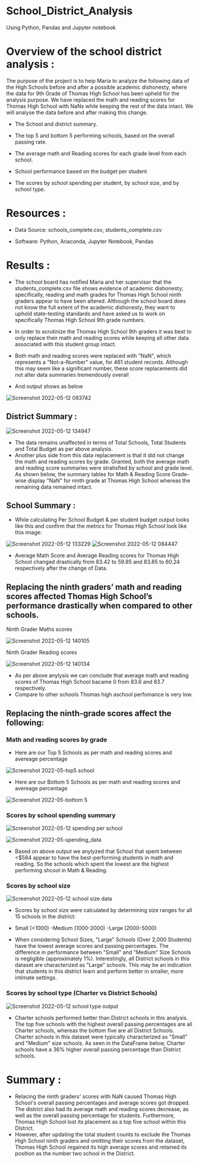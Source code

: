 # School_District_Analysis
Using Python, Pandas and Jupyter notebook

# Overview of the school district analysis :

The purpose of the project is to heip Maria to analyze the following data of the High Schools before and after a possible academic dishonesty, where the data for 9th Grade of Thomas High School has been upheld for the analysis purpose. We have replaced the math and reading scores for Thomas High School with NaNs while keeping the rest of the data intact. We will analyse the data before and after making this change.

- The School and district summary.

- The top 5 and bottom 5 performing schools, based on the overall passing rate.

- The average math and Reading scores for each grade level from each school.

- School performance based on the budget per student

- The scores by school spending per student, by school size, and by school type.

# Resources :

- Data Source: schools_complete.csv, students_complete.csv

- Software: Python, Anaconda, Jupyter Notebook, Pandas

# Results :

- The school board has notified Maria and her supervisor that the students_complete.csv file shows evidence of academic dishonesty; specifically, reading and math grades for Thomas High School ninth graders appear to have been altered. Although the school board does not know the full extent of the academic dishonesty, they want to uphold state-testing standards and have asked us to work on specifically Thomas High School 9th grade numbers.

- In order to scrutinize the Thomas High School 9th graders it was best to only replace their math and reading scores while keeping all other data associated with this student group intact.

- Both math and reading scores were replaced with "NaN", which represents a "Not-a-Number" value, for 461 student records. Although this may seem like a significant number, these score replacements did not alter data summaries tremendously overall
- And output shows as below

![Screenshot 2022-05-12 083742](https://user-images.githubusercontent.com/96400887/168114613-720c7cac-58d3-4876-b31a-48e9f72a03fa.png)

## District Summary :

![Screenshot 2022-05-12 134947](https://user-images.githubusercontent.com/96400887/168165761-733749d9-5351-43dd-bda0-3f243a816185.png)

- The data remains unaffected in terms of Total Schools, Total Students and Total Budget as per above analysis.
- Another plus side from this data replacement is that it did not change the math and reading scores by grade. Granted, both the average math and reading score summaries were stratisfied by school and grade level. As shown below, the summary tables for Math & Reading Score Grade-wise display "NaN" for ninth grade at Thomas High School whereas the remaining data remained intact.


## School Summary :

- While calculating Per School Budget & per student budget output looks like this and confirm that the metrics for Thomas High School look like this image:

![Screenshot 2022-05-12 133229](https://user-images.githubusercontent.com/96400887/168164377-e49d5aa6-46b9-434e-83d8-3a84209b3614.png)
![Screenshot 2022-05-12 084447](https://user-images.githubusercontent.com/96400887/168117503-cd40768c-57c3-4c44-92c1-41e192f88053.png)

- Average Math Score and Average Reading scores for Thomas High School changed drastically from 83.42 to 59.85 and 83.85 to 60.24 respectively after the change of Data.


## Replacing the ninth graders’ math and reading scores affected Thomas High School’s performance drastically when compared to other schools.

Ninth Grader Maths scores

![Screenshot 2022-05-12 140105](https://user-images.githubusercontent.com/96400887/168167479-61743dac-b4e8-4356-b901-e5ee4fd6b1e7.png)

Ninth Grader Reading scores

![Screenshot 2022-05-12 140134](https://user-images.githubusercontent.com/96400887/168167494-037fe760-fc1e-499b-9ac8-4ec9c879bcda.png)


- As per above anylysis we can conclude that average math and reading scores of Thomas High School bacame 0 from 83.6 and 83.7 respectively. 
- Compare to other schools Thomas high aschool perfomance is very low.

## Replacing the ninth-grade scores affect the following:

### Math and reading scores by grade
- Here are our Top 5 Schools as per math and reading scores and avereage percentage 

![Screenshot 2022-05-top5 school](https://user-images.githubusercontent.com/96400887/168186364-fdbf62f5-ea06-44df-8adb-e326228f6458.png)

- Here are our Bottom 5 Schools as per math and reading scores and avereage percentage 

![Screenshot 2022-05-bottom 5](https://user-images.githubusercontent.com/96400887/168186531-d43d33a8-9d7a-43e3-8ea1-5c2f91e2fdef.png)

### Scores by school spending summary

![Screenshot 2022-05-12 spending per school](https://user-images.githubusercontent.com/96400887/168187500-2a5f187d-57eb-4be5-8fec-8b971c44d1c0.png)

![Screenshot 2022-05-spending_data](https://user-images.githubusercontent.com/96400887/168187514-6a26d285-8848-47e5-b9e4-c434631ac437.png)

- Based on above output we anylyzed that School that spent between <$584 appear to have the best-performing students in math and reading. So the schools which spent the lowest are the highest performing shcool in Math & Reading.

### Scores by school size

![Screenshot 2022-05-12 school size data](https://user-images.githubusercontent.com/96400887/168188000-2e513d99-9cc5-4a59-8bfb-fcbb1f57f8aa.png)

- Scores by school size were calculated by determining size ranges for all 15 schools in the district:

- Small (<1000) -Medium (1000-2000) -Large (2000-5000)

- When considering School Sizes, "Large" Schools (Over 2,000 Students) have the lowest average scores and passing percentages. The difference in performance between "Small" and "Medium" Size Schools is negligible (approximately 1%). Interestingly, all District schools in this dataset are characterized as "Large" schools. This may be an indication that students in this district learn and perform better in smaller, more intimate settings.

### Scores by school type (Charter vs District Schools)

![Screenshot 2022-05-12 school type output](https://user-images.githubusercontent.com/96400887/168188123-e92749c6-e5f7-4918-9a10-42680d6574a3.png)

- Charter schools performed better than District schools in this analysis. The top five schools with the highest overall passing percentages are all Charter schools, whereas the bottom five are all District Schools. Charter schools in this dataset were typically characterized as "Small" and "Medium" size schools. As seen in the DataFrame below, Charter schools have a 36% higher overall passing percentage than District schools.

# Summary :

- Relacing the ninth graders' scores with NaN caused Thomas High School's overall passing percentages and average scores got dropped. The district also had its average math and reading scores decrease, as well as the overall passing percentage for students. Furthermore, Thomas High School lost its placement as a top five school within this District.
- However, after updating the total student counts to exclude the Thomas High School ninth graders and omitting their scores from the dataset, Thomas High School regained its high average scores and retained its position as the number two school in the District.
















